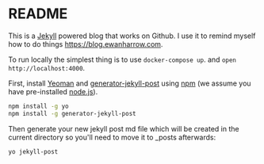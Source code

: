 # README
This is a [Jekyll](https://jekyllrb.com) powered blog that works on Github. I use it to remind myself how to do things https://blog.ewanharrow.com.

To run locally the simplest thing is to use `docker-compose up`. and `open http://localhost:4000`.

First, install [Yeoman](http://yeoman.io) and [generator-jekyll-post](https://blog.ewanharrow.com/2020/05/02/generating-a-jekyll-post-with-yeoman/) using [npm](https://www.npmjs.com/) (we assume you have pre-installed [node.js](https://nodejs.org/)).

```bash
npm install -g yo
npm install -g generator-jekyll-post
```


Then generate your new jekyll post md file which will be created in the current directory so you'll need to move it to _posts afterwards:

```bash
yo jekyll-post
```
